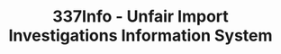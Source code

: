 ---
bigquery: https://console.cloud.google.com/bigquery?p=patents-public-data&d=usitc_investigations&page=dataset&project=sheets-management-319211
citation: US International Trade Commission 337Info Unfair Import Investigations Information
  System
contributors: US International Trade Comission
cost: None
description: US International Trade Commission 337Info Unfair Import Investigations
  Information System contains data on investigations done under Section 337. Section
  337 declares the infringement of certain statutory intellectual property rights
  and other forms of unfair competition in import trade to be unlawful practices.
  Most Section 337 investigations involve allegations of patent or registered trademark
  infringement.
documentation: FAQ and tutorial available on the site
last_edit: 04/06/2022, 22:00:02
location: https://pubapps2.usitc.gov/337external/
maintained_by: US International Trade Comission
schema_fields:
- complainant
- aljAssigned
- respondent
- finalIdOnViolationDue
- patentNumbers
- dateCreated
- htsNumbers
- dateOfPublicationFrNotice
- copyrightNumbers
- teoIdIssueDate
- ouiiParticipation
- teoReliefGranted
- issueDateOtherNonFinal
- startDateMarkmanHearing
- patentNumber
- targetDate
- lastUpdated
- finalIdOnViolationIssue
- scheduledStartDateEvidHear
- endDateMarkmanHearing
- finalDetNoViolation
- actualEndDateEvidHear
- ouiiAttorney
- teoProceedingInvolved
- investigationType
- investigationTermDate
- cafcAppeals
- markmanHearing
- currentStatus
- title
- actualStartDateEvidHear
- scheduledEndDateEvidHear
- docketNo
- investigationNo
- finalDetViolation
- publication_number
- trademarkNumbers
- gcAttorney
- currentActiveALJ
- dateComplaintFiled
- internalRemand
- invUnfairAct
- teoIdDueDate
- id
shortname: unfair_import_investigations
tags:
- import
- legal
- trade
timeframe: 2008-2021 (prior to 2008 downloadable as a JSON file)
title: 337Info - Unfair Import Investigations Information System
uuid: 2721f5ec-e599-4890-9265-9706719fc71e
---